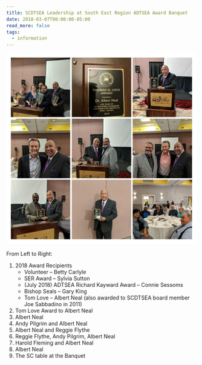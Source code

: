 ```yaml
---
title: SCDTSEA Leadership at South East Region ADTSEA Award Banquet
date: 2018-03-07T00:00:00-05:00
read_more: false
tags:
  - information
---
```

![SCDTSEA Leadership at ADTSEA Award Banquet](/static/img/posts/ser_adtsea_awards_banquet.jpg)

From Left to Right:

1. 2018 Award Recipients
    * Volunteer – Betty Carlyle
    * SER Award – Sylvia Sutton
    * (July 2018) ADTSEA Richard Kayward Award – Connie Sessoms
    * Bishop Seals – Gary King
    * Tom Love – Albert Neal (also awarded to SCDTSEA board member Joe Sabbadino in 2011)
1. Tom Love Award to Albert Neal
1. Albert Neal
1. Andy Pilgrim and Albert Neal
1. Albert Neal and Reggie Flythe
1. Reggie Flythe, Andy Pilgrim, Albert Neal
1. Harold Fleming and Albert Neal
1. Albert Neal
1. The SC table at the Banquet
